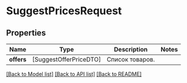 # SuggestPricesRequest

## Properties
Name | Type | Description | Notes
------------ | ------------- | ------------- | -------------
**offers** | [SuggestOfferPriceDTO] | Список товаров. | 

[[Back to Model list]](../README.md#documentation-for-models) [[Back to API list]](../README.md#documentation-for-api-endpoints) [[Back to README]](../README.md)


